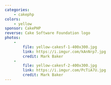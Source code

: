 ```yaml
---
categories:
    - cakephp
colors:
    - yellow
sponsor: CakePHP
reverse: Cake Software Foundation logo
photos:
    -
        file: yellow-cakesf-1-400x300.jpg
        link: https://i.imgur.com/kAnNrp7.jpg
        credit: Mark Baker
    -
        file: yellow-cakesf-2-400x300.jpg
        link: https://i.imgur.com/PcTiA7U.jpg
        credit: Mark Baker
---
```

